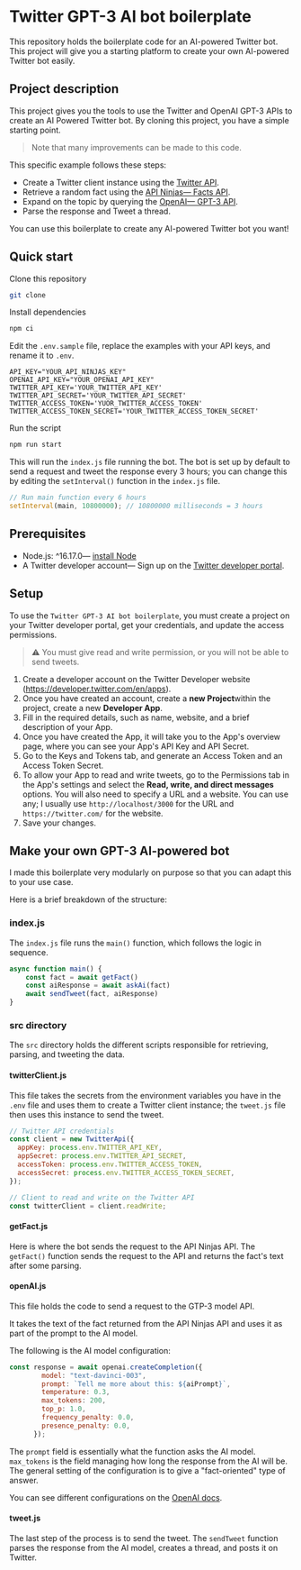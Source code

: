 # Twitter GPT-3 AI bot boilerplate

 This repository holds the boilerplate code for an AI-powered Twitter bot. This project will give you a starting platform to create your own AI-powered Twitter bot easily. 

## Project description

This project gives you the tools to use the Twitter and OpenAI GPT-3 APIs to create an AI Powered Twitter bot. By cloning this project, you have a simple starting point.

> Note that many improvements can be made to this code.

This specific example follows these steps:

* Create a Twitter client instance using the [Twitter API](https://developer.twitter.com/en/docs/twitter-api/getting-started/about-twitter-api).
* Retrieve a random fact using the [API Ninjas— Facts API](https://api-ninjas.com/api/facts).
* Expand on the topic by querying the [OpenAI— GPT-3 API](https://platform.openai.com/docs/api-reference/introduction).
* Parse the response and Tweet a thread.

You can use this boilerplate to create any AI-powered Twitter bot you want!

## Quick start

Clone this repository

```sh
git clone
```

Install dependencies

```sh
npm ci
```

Edit the `.env.sample` file, replace the examples with your API keys, and rename it to `.env`.

```env
API_KEY="YOUR_API_NINJAS_KEY"
OPENAI_API_KEY="YOUR_OPENAI_API_KEY"
TWITTER_API_KEY='YOUR_TWITTER_API_KEY'
TWITTER_API_SECRET='YOUR_TWITTER_API_SECRET'
TWITTER_ACCESS_TOKEN='YUOR_TWITTER_ACCESS_TOKEN'
TWITTER_ACCESS_TOKEN_SECRET='YOUR_TWITTER_ACCESS_TOKEN_SECRET'
```

Run the script

```sh
npm run start
```

This will run the `index.js` file running the bot. The bot is set up by default to send a request and tweet the response every 3 hours; you can change this by editing the `setInterval()` function in the `index.js` file.

```js
// Run main function every 6 hours
setInterval(main, 10800000); // 10800000 milliseconds = 3 hours
```

## Prerequisites

* Node.js: ^16.17.0— [install Node](https://nodejs.org/en/download/)
* A Twitter developer account— Sign up on the [Twitter developer portal](https://developer.twitter.com).

## Setup

To use the `Twitter GPT-3 AI bot boilerplate`, you must create a project on your Twitter developer portal, get your credentials, and update the access permissions.

> :warning: You must give read and write permission, or you will not be able to send tweets.

1. Create a developer account on the Twitter Developer website (https://developer.twitter.com/en/apps).
1. Once you have created an account, create a **new Project**within the project, create a new **Developer App**.
1. Fill in the required details, such as name, website, and a brief description of your App.
1. Once you have created the App, it will take you to the App's overview page, where you can see your App's API Key and API Secret.
1. Go to the Keys and Tokens tab, and generate an Access Token and an Access Token Secret.
1. To allow your App to read and write tweets, go to the Permissions tab in the App's settings and select the **Read, write, and direct messages** options. You will also need to specify a URL and a website. You can use any; I usually use `http://localhost/3000` for the URL and `https://twitter.com/` for the website.
1. Save your changes.

## Make your own GPT-3 AI-powered bot 

I made this boilerplate very modularly on purpose so that you can adapt this to your use case. 

Here is a brief breakdown of the structure:

### index.js

The `index.js` file runs the `main()` function, which follows the logic in sequence.

```js
async function main() {
    const fact = await getFact()
    const aiResponse = await askAi(fact)
    await sendTweet(fact, aiResponse)
}
```

### src directory 

The `src` directory holds the different scripts responsible for retrieving, parsing, and tweeting the data.

#### twitterClient.js

This file takes the secrets from the environment variables you have in the `.env` file and uses them to create a Twitter client instance; the `tweet.js` file then uses this instance to send the tweet.

```js
// Twitter API credentials
const client = new TwitterApi({
  appKey: process.env.TWITTER_API_KEY,
  appSecret: process.env.TWITTER_API_SECRET,
  accessToken: process.env.TWITTER_ACCESS_TOKEN,
  accessSecret: process.env.TWITTER_ACCESS_TOKEN_SECRET,
});

// Client to read and write on the Twitter API
const twitterClient = client.readWrite;
```

#### getFact.js

Here is where the bot sends the request to the API Ninjas API. The `getFact()` function sends the request to the API and returns the fact's text after some parsing.

#### openAI.js

This file holds the code to send a request to the GTP-3 model API. 

It takes the text of the fact returned from the API Ninjas API and uses it as part of the prompt to the AI model. 

The following is the AI model configuration:

```js
const response = await openai.createCompletion({
        model: "text-davinci-003",
        prompt: `Tell me more about this: ${aiPrompt}`,
        temperature: 0.3,
        max_tokens: 200,
        top_p: 1.0,
        frequency_penalty: 0.0,
        presence_penalty: 0.0,
      });
```

The `prompt` field is essentially what the function asks the AI model. `max_tokens` is the field managing how long the response from the AI will be. The general setting of the configuration is to give a "fact-oriented" type of answer. 

You can see different configurations on the [OpenAI docs](https://platform.openai.com/examples). 

#### tweet.js

The last step of the process is to send the tweet. The `sendTweet` function parses the response from the AI model, creates a thread, and posts it on Twitter.